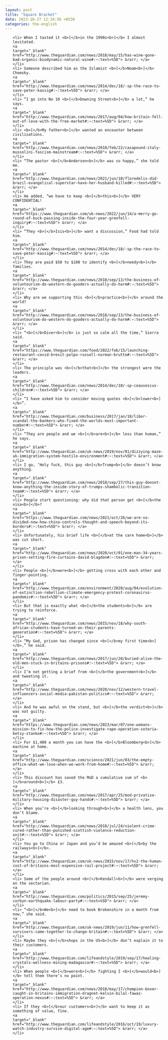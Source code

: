 ```yaml
---
layout: post
title: "Square Bracket"
date: 2023-10-27 12:34:56 +0530
categories: the-english
---
```

<ol>

    <li> When I tasted it <b>[</b>in the 1990s<b>]</b> I almost levitated.
    <a 
    target="_blank" 
    href="http://www.theguardian.com/news/2018/may/15/has-wine-gone-bad-organic-biodynamic-natural-wine#:~:text=%5D"> &rarr; </a>
    </li>
    <li> Someone described him as the Islamist <b>[</b>Noam<b>]</b> Chomsky.
    <a 
    target="_blank" 
    href="http://www.theguardian.com/news/2014/dec/18/-sp-the-race-to-save-peter-kassig#:~:text=%5D"> &rarr; </a>
    </li>
    <li> “I go into No 10 <b>[</b>Downing Street<b>]</b> a lot,” he says.
    <a 
    target="_blank" 
    href="http://www.theguardian.com/news/2017/aug/04/how-britain-fell-out-of-love-with-the-free-market#:~:text=%5D"> &rarr; </a>
    </li>
    <li> <b>[</b>My father<b>]</b> wanted an encounter between civilisations.
    <a 
    target="_blank" 
    href="http://www.theguardian.com/news/2018/feb/22/casapound-italy-mussolini-fascism-mainstream#:~:text=%5D"> &rarr; </a>
    </li>
    <li> “The pastor <b>[</b>Anderson<b>]</b> was so happy,” she told me.
    <a 
    target="_blank" 
    href="http://www.theguardian.com/news/2021/jun/10/floredelis-did-brazil-evangelical-superstar-have-her-husband-killed#:~:text=%5D"> &rarr; </a>
    </li>
    <li> He added, “we have to keep <b>[</b>this<b>]</b> VERY CONFIDENTIAL!
    <a 
    target="_blank" 
    href="https://www.theguardian.com/uk-news/2022/jun/14/a-merry-go-round-of-buck-passing-inside-the-four-year-grenfell-inquiry#:~:text=%5D"> &rarr; </a>
    </li>
    <li> “They <b>[</b>Isis<b>]</b> want a discussion,” Food had told him.
    <a 
    target="_blank" 
    href="http://www.theguardian.com/news/2014/dec/18/-sp-the-race-to-save-peter-kassig#:~:text=%5D"> &rarr; </a>
    </li>
    <li> They are paid $50 to $100 to identify <b>[</b>needy<b>]</b> families.
    <a 
    target="_blank" 
    href="http://www.theguardian.com/news/2018/sep/13/the-business-of-voluntourism-do-western-do-gooders-actually-do-harm#:~:text=%5D"> &rarr; </a>
    </li>
    <li> Why are we supporting this <b>[</b>practice<b>]</b> around the world?
    <a 
    target="_blank" 
    href="http://www.theguardian.com/news/2018/sep/13/the-business-of-voluntourism-do-western-do-gooders-actually-do-harm#:~:text=%5D"> &rarr; </a>
    </li>
    <li> “<b>[</b>Diver<b>]</b> is just so calm all the time,” Sierra said.
    <a 
    target="_blank" 
    href="https://www.theguardian.com/food/2022/feb/15/launching-restaurant-covid-brexit-polpo-russell-norman-brutto#:~:text=%5D"> &rarr; </a>
    </li>
    <li> The principle was <b>[</b>that<b>]</b> the strongest were the leaders.
    <a 
    target="_blank" 
    href="http://www.theguardian.com/news/2014/dec/10/-sp-ceausescus-children#:~:text=%5D"> &rarr; </a>
    </li>
    <li> “I have asked him to consider moving quotes <b>[</b>lower<b>]</b>”.
    <a 
    target="_blank" 
    href="http://www.theguardian.com/business/2017/jan/18/libor-scandal-the-bankers-who-fixed-the-worlds-most-important-number#:~:text=%5D"> &rarr; </a>
    </li>
    <li> “They are people and we <b>[</b>are<b>]</b> less than human,” he says.
    <a 
    target="_blank" 
    href="http://www.theguardian.com/uk-news/2019/nov/01/dizzying-maze-uk-immigration-system-hostile-environment#:~:text=%5D"> &rarr; </a>
    </li>
    <li> I go, ‘Holy fuck, this guy <b>[</b>Trump<b>]</b> doesn’t know anything.
    <a 
    target="_blank" 
    href="http://www.theguardian.com/news/2018/sep/27/this-guy-doesnt-know-anything-the-inside-story-of-trumps-shambolic-transition-team#:~:text=%5D"> &rarr; </a>
    </li>
    <li> People start questioning: why did that person get <b>[</b>the visa<b>]</b>?
    <a 
    target="_blank" 
    href="https://www.theguardian.com/news/2021/oct/26/we-are-so-divided-now-how-china-controls-thought-and-speech-beyond-its-borders#:~:text=%5D"> &rarr; </a>
    </li>
    <li> Unfortunately, his brief life <b>[</b>at the care home<b>]</b> was cut short.
    <a 
    target="_blank" 
    href="http://www.theguardian.com/news/2020/oct/01/one-man-34-years-prison-setting-fire-curtains-david-blagdon#:~:text=%5D"> &rarr; </a>
    </li>
    <li> People <b>[</b>were<b>]</b> getting cross with each other and finger-pointing.
    <a 
    target="_blank" 
    href="http://www.theguardian.com/environment/2020/aug/04/evolution-of-extinction-rebellion-climate-emergency-protest-coronavirus-pandemic#:~:text=%5D"> &rarr; </a>
    </li>
    <li> But that is exactly what <b>[</b>the students<b>]</b> are trying to reinforce.
    <a 
    target="_blank" 
    href="http://www.theguardian.com/news/2015/nov/18/why-south-african-students-have-turned-on-their-parents-generation#:~:text=%5D"> &rarr; </a>
    </li>
    <li> “My God, prison has changed since <b>[</b>my first time<b>]</b>,” he said.
    <a 
    target="_blank" 
    href="http://www.theguardian.com/news/2017/jun/20/buried-alive-the-old-men-stuck-in-britains-prisons#:~:text=%5D"> &rarr; </a>
    </li>
    <li> I’m not getting a brief from <b>[</b>the government<b>]</b> and tweeting it.
    <a 
    target="_blank" 
    href="http://www.theguardian.com/news/2020/nov/12/western-travel-influencers-social-media-pakistan-politics#:~:text=%5D"> &rarr; </a>
    </li>
    <li> And he was awful on the stand, but <b>[</b>the verdict<b>]</b> was not guilty.
    <a 
    target="_blank" 
    href="https://www.theguardian.com/news/2023/mar/07/one-womans-mission-to-fix-how-the-police-investigate-rape-operation-soteria-betsy-stanko#:~:text=%5D"> &rarr; </a>
    </li>
    <li> For $1,400 a month you can have the <b>[</b>Bloomberg<b>]</b> machine at home.
    <a 
    target="_blank" 
    href="http://www.theguardian.com/science/2021/jun/03/the-empty-office-what-we-lose-when-we-work-from-home#:~:text=%5D"> &rarr; </a>
    </li>
    <li> This discount has saved the MoD a cumulative sum of <b>[</b>around<b>]</b> £3.
    <a 
    target="_blank" 
    href="http://www.theguardian.com/news/2017/apr/25/mod-privatise-military-housing-disaster-guy-hands#:~:text=%5D"> &rarr; </a>
    </li>
    <li> When you’re <b>[</b>looking through<b>]</b> a health lens, you don’t blame.
    <a 
    target="_blank" 
    href="http://www.theguardian.com/news/2018/jul/24/violent-crime-cured-rather-than-punished-scottish-violence-reduction-unit#:~:text=%5D"> &rarr; </a>
    </li>
    <li> You go to China or Japan and you’d be amazed <b>[</b>by the railways<b>]</b>.
    <a 
    target="_blank" 
    href="http://www.theguardian.com/uk-news/2015/nov/17/hs2-the-human-cost-of-britains-most-expensive-rail-project#:~:text=%5D"> &rarr; </a>
    </li>
    <li> Some of the people around <b>[</b>Kendall<b>]</b> were verging on the sectarian.
    <a 
    target="_blank" 
    href="http://www.theguardian.com/politics/2015/sep/25/jeremy-corbyn-earthquake-labour-party#:~:text=%5D"> &rarr; </a>
    </li>
    <li> “<b>[</b>We<b>]</b> need to book Brokenshire in a month from now,” she said.
    <a 
    target="_blank" 
    href="http://www.theguardian.com/uk-news/2019/jun/11/how-grenfell-survivors-came-together-to-change-britain#:~:text=%5D"> &rarr; </a>
    </li>
    <li> Maybe they <b>[</b>shops in the US<b>]</b> don’t explain it to their customers.
    <a 
    target="_blank" 
    href="http://www.theguardian.com/lifeandstyle/2019/sep/17/healing-crystals-wellness-mining-madagascar#:~:text=%5D"> &rarr; </a>
    </li>
    <li> When people <b>[</b>were<b>]</b> fighting I <b>[</b>would<b>]</b> tell them there’s no point.
    <a 
    target="_blank" 
    href="http://www.theguardian.com/news/2018/may/17/champion-boxer-caught-in-britains-immigration-dragnet-kelvin-bilal-fawaz-operation-nexus#:~:text=%5D"> &rarr; </a>
    </li>
    <li> If they <b>[</b>our customers<b>]</b> want to keep it as something of value, fine.
    <a 
    target="_blank" 
    href="http://www.theguardian.com/lifeandstyle/2016/oct/19/luxury-watch-industry-survive-digital-age#:~:text=%5D"> &rarr; </a>
    </li>